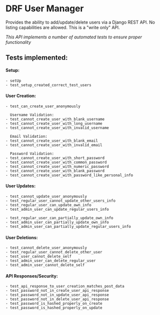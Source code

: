 # DRF User Manager

Provides the ability to add/update/delete users via a Django REST API. No listing capabilities are allowed. This is a "write only" API.

*This API implements a number of automated tests to ensure proper functionality*

## Tests implemented:

#### Setup:

	- setUp
	- test_setup_created_correct_test_users

#### User Creation:

	- test_can_create_user_anonymously
	
	  Username Validation:
	- test_cannot_create_user_with_blank_username
	- test_cannot_create_user_with_long_username
	- test_cannot_create_user_with_invalid_username
	
	  Email Validation:
	- test_cannot_create_user_with_blank_email
	- test_cannot_create_user_with_invalid_email

	  Password Validation:
	- test_cannot_create_user_with_short_password
	- test_cannot_create_user_with_common_password
	- test_cannot_create_user_with_numeric_password
	- test_cannot_create_user_with_blank_password
	- test_cannot_create_user_with_password_like_personal_info

#### User Updates:

	- test_cannot_update_user_anonymously
	- test_regular_user_cannot_update_other_users_info
	- test_regular_user_can_update_own_info
	- test_admin_user_can_update_regular_users_info

	- test_regular_user_can_partially_update_own_info
	- test_admin_user_can_partially_update_own_info
	- test_admin_user_can_partially_update_regular_users_info

#### User Deletions:

	- test_cannot_delete_user_anonymously
	- test_regular_user_cannot_delete_other_user
	- test_user_cannot_delete_self
	- test_admin_user_can_delete_regular_user
	- test_admin_user_cannot_delete_self

#### API Responses/Security:

	- test_api_response_to_user_creation_matches_post_data
	- test_password_not_in_create_user_api_response
	- test_password_not_in_update_user_api_response
	- test_password_not_in_delete_user_api_response
	- test_password_is_hashed_properly_on_create
	- test_password_is_hashed_properly_on_update